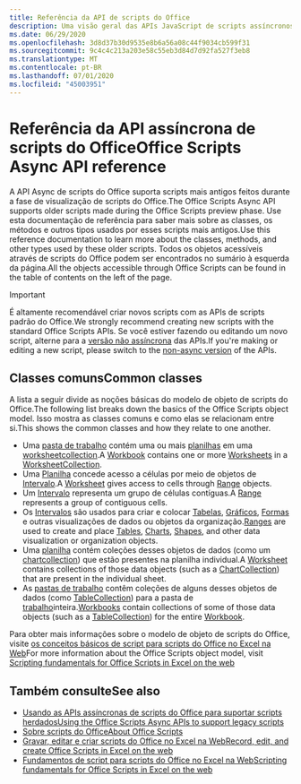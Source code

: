 ```yaml
---
title: Referência da API de scripts do Office
description: Uma visão geral das APIs JavaScript de scripts assíncronos do Office.
ms.date: 06/29/2020
ms.openlocfilehash: 3d8d37b30d9535e8b6a56a08c44f9034cb599f31
ms.sourcegitcommit: 9c4c4c213a203e58c55eb3d84d7d92fa527f3eb8
ms.translationtype: MT
ms.contentlocale: pt-BR
ms.lasthandoff: 07/01/2020
ms.locfileid: "45003951"
---
```

# <a name="office-scripts-async-api-reference"></a><span data-ttu-id="366c2-103">Referência da API assíncrona de scripts do Office</span><span class="sxs-lookup"><span data-stu-id="366c2-103">Office Scripts Async API reference</span></span>

<span data-ttu-id="366c2-104">A API Async de scripts do Office suporta scripts mais antigos feitos durante a fase de visualização de scripts do Office.</span><span class="sxs-lookup"><span data-stu-id="366c2-104">The Office Scripts Async API supports older scripts made during the Office Scripts preview phase.</span></span> <span data-ttu-id="366c2-105">Use esta documentação de referência para saber mais sobre as classes, os métodos e outros tipos usados por esses scripts mais antigos.</span><span class="sxs-lookup"><span data-stu-id="366c2-105">Use this reference documentation to learn more about the classes, methods, and other types used by these older scripts.</span></span> <span data-ttu-id="366c2-106">Todos os objetos acessíveis através de scripts do Office podem ser encontrados no sumário à esquerda da página.</span><span class="sxs-lookup"><span data-stu-id="366c2-106">All the objects accessible through Office Scripts can be found in the table of contents on the left of the page.</span></span>

> [!IMPORTANT]
> <span data-ttu-id="366c2-107">É altamente recomendável criar novos scripts com as APIs de scripts padrão do Office.</span><span class="sxs-lookup"><span data-stu-id="366c2-107">We strongly recommend creating new scripts with the standard Office Scripts APIs.</span></span> <span data-ttu-id="366c2-108">Se você estiver fazendo ou editando um novo script, alterne para a [versão não assíncrona](?view=office-scripts) das APIs.</span><span class="sxs-lookup"><span data-stu-id="366c2-108">If you're making or editing a new script, please switch to the [non-async version](?view=office-scripts) of the APIs.</span></span>

## <a name="common-classes"></a><span data-ttu-id="366c2-109">Classes comuns</span><span class="sxs-lookup"><span data-stu-id="366c2-109">Common classes</span></span>

<span data-ttu-id="366c2-110">A lista a seguir divide as noções básicas do modelo de objeto de scripts do Office.</span><span class="sxs-lookup"><span data-stu-id="366c2-110">The following list breaks down the basics of the Office Scripts object model.</span></span> <span data-ttu-id="366c2-111">Isso mostra as classes comuns e como elas se relacionam entre si.</span><span class="sxs-lookup"><span data-stu-id="366c2-111">This shows the common classes and how they relate to one another.</span></span>

- <span data-ttu-id="366c2-112">Uma [pasta de trabalho](/javascript/api/office-scripts/excelscript/excelscript.workbook) contém uma ou mais [planilhas](/javascript/api/office-scripts/excelscript/excelscript.worksheet) em uma [worksheetcollection](/javascript/api/office-scripts/excelscript/excelscript.worksheetcollection).</span><span class="sxs-lookup"><span data-stu-id="366c2-112">A [Workbook](/javascript/api/office-scripts/excelscript/excelscript.workbook) contains one or more [Worksheets](/javascript/api/office-scripts/excelscript/excelscript.worksheet) in a [WorksheetCollection](/javascript/api/office-scripts/excelscript/excelscript.worksheetcollection).</span></span>
- <span data-ttu-id="366c2-113">Uma [Planilha](/javascript/api/office-scripts/excelscript/excelscript.worksheet) concede acesso a células por meio de objetos de [Intervalo](/javascript/api/office-scripts/excelscript/excelscript.range).</span><span class="sxs-lookup"><span data-stu-id="366c2-113">A [Worksheet](/javascript/api/office-scripts/excelscript/excelscript.worksheet) gives access to cells through [Range](/javascript/api/office-scripts/excelscript/excelscript.range) objects.</span></span>
- <span data-ttu-id="366c2-114">Um [Intervalo](/javascript/api/office-scripts/excelscript/excelscript.range) representa um grupo de células contíguas.</span><span class="sxs-lookup"><span data-stu-id="366c2-114">A [Range](/javascript/api/office-scripts/excelscript/excelscript.range) represents a group of contiguous cells.</span></span>
- <span data-ttu-id="366c2-115">Os [Intervalos](/javascript/api/office-scripts/excelscript/excelscript.range) são usados para criar e colocar [Tabelas](/javascript/api/office-scripts/excelscript/excelscript.table), [Gráficos](/javascript/api/office-scripts/excelscript/excelscript.chart), [Formas](/javascript/api/office-scripts/excelscript/excelscript.shape) e outras visualizações de dados ou objetos da organização.</span><span class="sxs-lookup"><span data-stu-id="366c2-115">[Ranges](/javascript/api/office-scripts/excelscript/excelscript.range) are used to create and place [Tables](/javascript/api/office-scripts/excelscript/excelscript.table), [Charts](/javascript/api/office-scripts/excelscript/excelscript.chart), [Shapes](/javascript/api/office-scripts/excelscript/excelscript.shape), and other data visualization or organization objects.</span></span>
- <span data-ttu-id="366c2-116">Uma [planilha](/javascript/api/office-scripts/excelscript/excelscript.worksheet) contém coleções desses objetos de dados (como um [chartcollection](/javascript/api/office-scripts/excelscript/excelscript.chartcollection)) que estão presentes na planilha individual.</span><span class="sxs-lookup"><span data-stu-id="366c2-116">A [Worksheet](/javascript/api/office-scripts/excelscript/excelscript.worksheet) contains collections of those data objects (such as a [ChartCollection](/javascript/api/office-scripts/excelscript/excelscript.chartcollection)) that are present in the individual sheet.</span></span>
- <span data-ttu-id="366c2-117">As [pastas de trabalho](/javascript/api/office-scripts/excelscript/excelscript.workbook) contêm coleções de alguns desses objetos de dados (como [TableCollection](/javascript/api/office-scripts/excelscript/excelscript.tablecollection)) para a pasta de [trabalho](/javascript/api/office-scripts/excelscript/excelscript.workbook)inteira.</span><span class="sxs-lookup"><span data-stu-id="366c2-117">[Workbooks](/javascript/api/office-scripts/excelscript/excelscript.workbook) contain collections of some of those data objects (such as a [TableCollection](/javascript/api/office-scripts/excelscript/excelscript.tablecollection)) for the entire [Workbook](/javascript/api/office-scripts/excelscript/excelscript.workbook).</span></span>

<span data-ttu-id="366c2-118">Para obter mais informações sobre o modelo de objeto de scripts do Office, visite [os conceitos básicos de script para scripts do Office no Excel na Web](/office/dev/scripts/develop/scripting-fundamentals)</span><span class="sxs-lookup"><span data-stu-id="366c2-118">For more information about the Office Scripts object model, visit [Scripting fundamentals for Office Scripts in Excel on the web](/office/dev/scripts/develop/scripting-fundamentals)</span></span>

## <a name="see-also"></a><span data-ttu-id="366c2-119">Também consulte</span><span class="sxs-lookup"><span data-stu-id="366c2-119">See also</span></span>

- [<span data-ttu-id="366c2-120">Usando as APIs assíncronas de scripts do Office para suportar scripts herdados</span><span class="sxs-lookup"><span data-stu-id="366c2-120">Using the Office Scripts Async APIs to support legacy scripts</span></span>](/office/dev/scripts/develop/excel-async-model)
- [<span data-ttu-id="366c2-121">Sobre scripts do Office</span><span class="sxs-lookup"><span data-stu-id="366c2-121">About Office Scripts</span></span>](/office/dev/scripts/overview/excel)
- [<span data-ttu-id="366c2-122">Gravar, editar e criar scripts do Office no Excel na Web</span><span class="sxs-lookup"><span data-stu-id="366c2-122">Record, edit, and create Office Scripts in Excel on the web</span></span>](/office/dev/scripts/tutorials/excel-tutorial)
- [<span data-ttu-id="366c2-123">Fundamentos de script para scripts do Office no Excel na Web</span><span class="sxs-lookup"><span data-stu-id="366c2-123">Scripting fundamentals for Office Scripts in Excel on the web</span></span>](/office/dev/scripts/develop/scripting-fundamentals)
